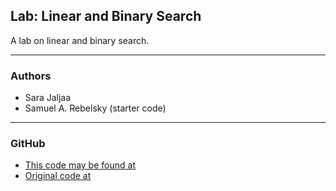 ## Lab: Linear and Binary Search

A lab on linear and binary search.

---

### Authors

- Sara Jaljaa
- Samuel A. Rebelsky (starter code)

---

### GitHub
- [This code may be found at](https://github.com/500dpi/lab-search-maven)
- [Original code at](https://github.com/Grinnell-CSC207/lab-search-maven)
